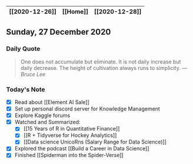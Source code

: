 | [[2020-12-26]] | [[Home]] | [[2020-12-28]] |
| :------------: | :------: | :------------: |

## Sunday, 27 December 2020

### Daily Quote
> One does not accumulate but eliminate. It is not daily increase but daily decrease. The height of cultivation always runs to simplicity.
> &mdash; <cite>Bruce Lee</cite>

### Today's Note

- [x] Read about [[Element AI Sale]]
- [x] Set up personal discord server for Knowledge Management
- [x] Explore Kaggle forums
- [x] Watched and Summarized:
	- [x] [[15 Years of R in Quantitative Finance]]
	- [x] [[R + Tidyverse for Hockey Analytics]]
	- [x] [[Data science UnicoRns (Salary Range for Data Science)]]
- [x] Explored the podcast [[Build a Career in Data Science]]
- [x] Finished [[Spiderman into the Spider-Verse]]
